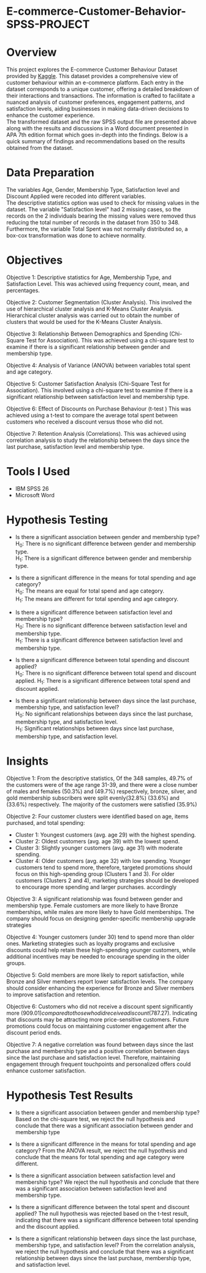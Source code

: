 # E-commerce-Customer-Behavior-SPSS-PROJECT
# Overview
This project explores the E-commerce Customer Behaviour Dataset provided by [Kaggle](https://www.kaggle.com/datasets/uom190346a/e-commerce-customer-behavior-dataset). This dataset provides a comprehensive view of customer behaviour within an e-commerce platform. Each entry in the dataset corresponds to a unique customer, offering a detailed breakdown of their interactions and transactions. The information is crafted to facilitate a nuanced analysis of customer preferences, engagement patterns, and satisfaction levels, aiding businesses in making data-driven decisions to enhance the customer experience. <br />
The transformed dataset and the raw SPSS output file are presented above along with the results and discussions in a Word document presented in APA 7th edition format which goes in-depth into the findings. Below is a quick summary of findings and recommendations based on the results obtained from the dataset.<br />

# Data Preparation
The variables Age, Gender, Membership Type, Satisfaction level and Discount Applied were recoded into different variables. <br />
The descriptive statistics option was used to check for missing values in the dataset. The variable "Satisfaction level" had 2 missing cases, so the records on the 2 individuals bearing the missing values were removed thus reducing the total number of records in the dataset from 350 to 348. Furthermore, the variable Total Spent was not normally distributed so, a box-cox transformation was done to achieve normality.

# Objectives
Objective 1: Descriptive statistics for Age, Membership Type, and Satisfaction Level. This was achieved using frequency count, mean, and percentages. <br />

Objective 2: Customer Segmentation (Cluster Analysis). This involved the use of hierarchical cluster analysis and K-Means Cluster Analysis. Hierarchical cluster analysis was carried out to obtain the number of clusters that would be used for the K-Means Cluster Analysis. <br />

Objective 3: Relationship Between Demographics and Spending (Chi-Square Test for Association). This was achieved using a chi-square test to examine if there is a significant relationship between gender and membership type. <br />

Objective 4: Analysis of Variance (ANOVA) between variables total spent and age category. <br />

Objective 5: Customer Satisfaction Analysis (Chi-Square Test for Association). This involved using a chi-square test to examine if there is a significant relationship between satisfaction level and membership type. <br />

Objective 6: Effect of Discounts on Purchase Behaviour (t-test ) This was achieved using a t-test to compare the average total spent between customers who received a discount versus those who did not. <br />

Objective 7: Retention Analysis (Correlations). This was achieved using correlation analysis to study the relationship between the days since the last purchase, satisfaction level and membership type.

# Tools I Used
* IBM SPSS 26
* Microsoft Word <br />

# Hypothesis Testing
* Is there a significant association between gender and membership type? <br />
  H<sub>0</sub>: There is no significant difference between gender and membership type. <br />
  H<sub>1</sub>: There is a significant difference between gender and membership type. <br />
  
* Is there a significant difference in the means for total spending and age category? <br />
  H<sub>0</sub>: The means are equal for total spend and age category.  <br />
  H<sub>1</sub>: The means are different for total spending and age category.  <br />

* Is there a significant difference between satisfaction level and membership type? <br />
  H<sub>0</sub>: There is no significant difference between satisfaction level and membership type. <br />
  H<sub>1</sub>: There is a significant difference between satisfaction level and membership type. <br />

* Is there a significant difference between total spending and discount applied? <br />
   H<sub>0</sub>: There is no significant difference between total spend and discount applied.
   H<sub>1</sub>: There is a significant difference between total spend and discount applied. <br />

* Is there a significant relationship between days since the last purchase, membership type, and satisfaction level? <br />
   H<sub>0</sub>: No significant relationships between days since the last purchase, membership type, and satisfaction level. <br />
   H<sub>1</sub>: Significant relationships between days since last purchase, membership type, and satisfaction level. <br />

# Insights
Objective 1: From the descriptive statistics, Of the 348 samples, 49.7% of the customers were of the age range 31-39, and there were a close number of males and females (50.3%) and (49.7%) respectively, bronze, silver, and gold membership subscribers were split evenly(32.8%) (33.6%) and (33.6%) respectively. The majority of the customers were satisfied (35.9%) <br />

Objective 2: Four customer clusters were identified based on age, items purchased, and total spending:
* Cluster 1: Youngest customers (avg. age 29) with the highest spending.
* Cluster 2: Oldest customers (avg. age 39) with the lowest spend.
* Cluster 3: Slightly younger customers (avg. age 31) with moderate spending.
* Cluster 4: Older customers (avg. age 32) with low spending.
Younger customers tend to spend more, therefore, targeted promotions should focus on this high-spending group (Clusters 1 and 3). For older customers (Clusters 2 and 4), marketing strategies should be developed to encourage more spending and larger purchases. accordingly​ <br />

Objective 3: A significant relationship was found between gender and membership type. Female customers are more likely to have Bronze memberships, while males are more likely to have Gold memberships​. The company should focus on designing gender-specific membership upgrade strategies <br />

Objective 4: Younger customers (under 30) tend to spend more than older ones. Marketing strategies such as loyalty programs and exclusive discounts could help retain these high-spending younger customers, while additional incentives may be needed to encourage spending in the older groups. <br />

Objective 5: Gold members are more likely to report satisfaction, while Bronze and Silver members report lower satisfaction levels. The company should consider enhancing the experience for Bronze and Silver members to improve satisfaction and retention. <br />

Objective 6: Customers who did not receive a discount spent significantly more ($909.01) compared to those who did receive a discount ($787.27). Indicating that discounts may be attracting more price-sensitive customers. Future promotions could focus on maintaining customer engagement after the discount period ends. <br />

Objective 7: A negative correlation was found between days since the last purchase and membership type and a positive correlation between days since the last purchase and satisfaction level. Therefore, maintaining engagement through frequent touchpoints and personalized offers could enhance customer satisfaction. <br />

# Hypothesis Test Results
 * Is there a significant association between gender and membership type? <br />
  Based on the chi-square test, we reject the null hypothesis and conclude that there was a significant association between gender and membership type <br />

* Is there a significant difference in the means for total spending and age category?
  From the ANOVA result, we reject the null hypothesis and conclude that the means for total spending and age category were different. <br />
  
* Is there a significant association between satisfaction level and membership type?
  We reject the null hypothesis and conclude that there was a significant association between satisfaction level and membership type. <br />
  
* Is there a significant difference between the total spent and discount applied?
  The null hypothesis was rejected based on the t-test result, indicating that there was a significant difference between total spending and the discount applied. <br />
  
* Is there a significant relationship between days since the last purchase, membership type, and satisfaction level?
  From the correlation analysis, we reject the null hypothesis and conclude that there was a significant relationship between days since the last purchase, membership type, and satisfaction level.
